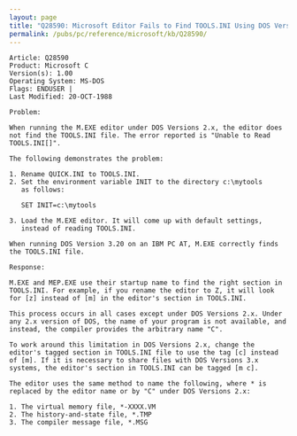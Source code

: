 ```yaml
---
layout: page
title: "Q28590: Microsoft Editor Fails to Find TOOLS.INI Using DOS Version 2.x"
permalink: /pubs/pc/reference/microsoft/kb/Q28590/
---
```


	Article: Q28590
	Product: Microsoft C
	Version(s): 1.00
	Operating System: MS-DOS
	Flags: ENDUSER |
	Last Modified: 20-OCT-1988
	
	Problem:
	
	When running the M.EXE editor under DOS Versions 2.x, the editor does
	not find the TOOLS.INI file. The error reported is "Unable to Read
	TOOLS.INI[]".
	
	The following demonstrates the problem:
	
	1. Rename QUICK.INI to TOOLS.INI.
	2. Set the environment variable INIT to the directory c:\mytools
	   as follows:
	
	   SET INIT=c:\mytools
	
	3. Load the M.EXE editor. It will come up with default settings,
	   instead of reading TOOLS.INI.
	
	When running DOS Version 3.20 on an IBM PC AT, M.EXE correctly finds
	the TOOLS.INI file.
	
	Response:
	
	M.EXE and MEP.EXE use their startup name to find the right section in
	TOOLS.INI. For example, if you rename the editor to Z, it will look
	for [z] instead of [m] in the editor's section in TOOLS.INI.
	
	This process occurs in all cases except under DOS Versions 2.x. Under
	any 2.x version of DOS, the name of your program is not available, and
	instead, the compiler provides the arbitrary name "C".
	
	To work around this limitation in DOS Versions 2.x, change the
	editor's tagged section in TOOLS.INI file to use the tag [c] instead
	of [m]. If it is necessary to share files with DOS Versions 3.x
	systems, the editor's section in TOOLS.INI can be tagged [m c].
	
	The editor uses the same method to name the following, where * is
	replaced by the editor name or by "C" under DOS Versions 2.x:
	
	1. The virtual memory file, *-XXXX.VM
	2. The history-and-state file, *.TMP
	3. The compiler message file, *.MSG
